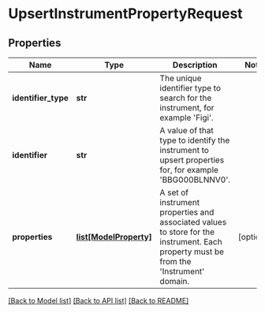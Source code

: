 # UpsertInstrumentPropertyRequest

## Properties
Name | Type | Description | Notes
------------ | ------------- | ------------- | -------------
**identifier_type** | **str** | The unique identifier type to search for the instrument, for example &#39;Figi&#39;. | 
**identifier** | **str** | A value of that type to identify the instrument to upsert properties for, for example &#39;BBG000BLNNV0&#39;. | 
**properties** | [**list[ModelProperty]**](ModelProperty.md) | A set of instrument properties and associated values to store for the instrument. Each property must be from the &#39;Instrument&#39; domain. | [optional] 

[[Back to Model list]](../README.md#documentation-for-models) [[Back to API list]](../README.md#documentation-for-api-endpoints) [[Back to README]](../README.md)


